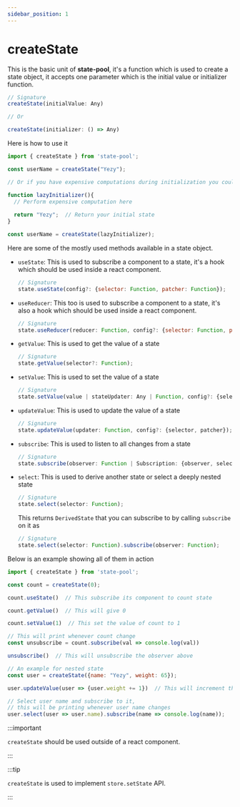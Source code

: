 ```yaml
---
sidebar_position: 1
---
```


# createState
This is the basic unit of **state-pool**, it's a function which is used to create a state object, it accepts one parameter which is the initial value or initializer function.

```js
// Signature
createState(initialValue: Any)

// Or

createState(initializer: () => Any)
```

Here is how to use it

```js
import { createState } from 'state-pool';

const userName = createState("Yezy");

// Or if you have expensive computations during initialization you could use lazy initialization

function lazyInitializer(){
  // Perform expensive computation here
  
  return "Yezy";  // Return your initial state
}

const userName = createState(lazyInitializer);
```

Here are some of the mostly used methods available in a state object.

- `useState`: This is used to subscribe a component to a state, it's a hook which should be used inside a react component.
  ```js
  // Signature
  state.useState(config?: {selector: Function, patcher: Function});
  ```
- `useReducer`: This too is used to subscribe a component to a state, it's also a hook which should be used inside a react component.
  ```js
  // Signature
  state.useReducer(reducer: Function, config?: {selector: Function, patcher: Function});
  ```
- `getValue`: This is used to get the value of a state
  ```js
  // Signature
  state.getValue(selector?: Function);
  ```
- `setValue`: This is used to set the value of a state
  ```js
  // Signature
  state.setValue(value | stateUpdater: Any | Function, config?: {selector, patcher});
  ```
- `updateValue`: This is used to update the value of a state
  ```js
  // Signature
  state.updateValue(updater: Function, config?: {selector, patcher});
  ```
- `subscribe`: This is used to listen to all changes from a state
  ```js
  // Signature
  state.subscribe(observer: Function | Subscription: {observer, selector});
  ```
- `select`: This is used to derive another state or select a deeply nested state
  ```js
  // Signature
  state.select(selector: Function);
  ```
  This returns `DerivedState` that you can subscribe to by calling `subscribe` on it as
  ```js
  // Signature
  state.select(selector: Function).subscribe(observer: Function);
  ```

Below is an example showing all of them in action
```js
import { createState } from 'state-pool';

const count = createState(0);

count.useState()  // This subscribe its component to count state

count.getValue()  // This will give 0

count.setValue(1)  // This set the value of count to 1

// This will print whenever count change
const unsubscribe = count.subscribe(val => console.log(val)) 

unsubscribe()  // This will unsubscribe the observer above

// An example for nested state
const user = createState({name: "Yezy", weight: 65});

user.updateValue(user => {user.weight += 1})  // This will increment the weight

// Select user name and subscribe to it,
// this will be printing whenever user name changes
user.select(user => user.name).subscribe(name => console.log(name));
```


:::important

`createState` should be used outside of a react component. 

:::

:::tip

`createState` is used to implement `store.setState` API. 

:::